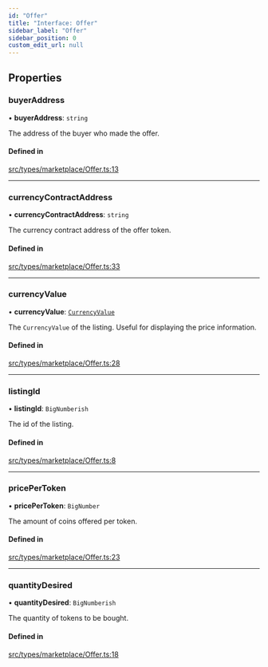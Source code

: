 ```yaml
---
id: "Offer"
title: "Interface: Offer"
sidebar_label: "Offer"
sidebar_position: 0
custom_edit_url: null
---
```


## Properties

### buyerAddress

• **buyerAddress**: `string`

The address of the buyer who made the offer.

#### Defined in

[src/types/marketplace/Offer.ts:13](https://github.com/PrasoonPratham/nftlabs-sdk-ts/blob/68c3596/src/types/marketplace/Offer.ts#L13)

---

### currencyContractAddress

• **currencyContractAddress**: `string`

The currency contract address of the offer token.

#### Defined in

[src/types/marketplace/Offer.ts:33](https://github.com/PrasoonPratham/nftlabs-sdk-ts/blob/68c3596/src/types/marketplace/Offer.ts#L33)

---

### currencyValue

• **currencyValue**: [`CurrencyValue`](CurrencyValue)

The `CurrencyValue` of the listing. Useful for displaying the price information.

#### Defined in

[src/types/marketplace/Offer.ts:28](https://github.com/PrasoonPratham/nftlabs-sdk-ts/blob/68c3596/src/types/marketplace/Offer.ts#L28)

---

### listingId

• **listingId**: `BigNumberish`

The id of the listing.

#### Defined in

[src/types/marketplace/Offer.ts:8](https://github.com/PrasoonPratham/nftlabs-sdk-ts/blob/68c3596/src/types/marketplace/Offer.ts#L8)

---

### pricePerToken

• **pricePerToken**: `BigNumber`

The amount of coins offered per token.

#### Defined in

[src/types/marketplace/Offer.ts:23](https://github.com/PrasoonPratham/nftlabs-sdk-ts/blob/68c3596/src/types/marketplace/Offer.ts#L23)

---

### quantityDesired

• **quantityDesired**: `BigNumberish`

The quantity of tokens to be bought.

#### Defined in

[src/types/marketplace/Offer.ts:18](https://github.com/PrasoonPratham/nftlabs-sdk-ts/blob/68c3596/src/types/marketplace/Offer.ts#L18)
